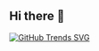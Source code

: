 ## Hi there 👋

[![GitHub Trends SVG](https://api.githubtrends.io/user/svg/waliullah-khan/langs)](https://githubtrends.io)
